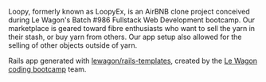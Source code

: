 Loopy, formerly known as LoopyEx, is an AirBNB clone project conceived during Le Wagon's Batch #986 Fullstack Web Development bootcamp. Our marketplace is geared toward fibre enthusiasts who want to sell the yarn in their stash, or buy yarn from others. Our app setup also allowed for the selling of other objects outside of yarn.


Rails app generated with [lewagon/rails-templates](https://github.com/lewagon/rails-templates), created by the [Le Wagon coding bootcamp](https://www.lewagon.com) team.
